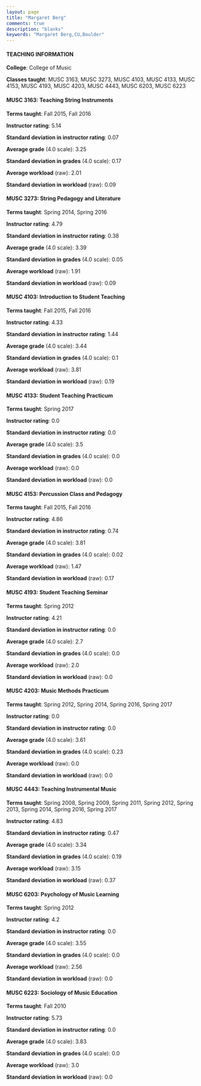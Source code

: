 ```yaml
---
layout: page
title: "Margaret Berg" 
comments: true
description: "blanks"
keywords: "Margaret Berg,CU,Boulder"
---
```

<head>
<script src="https://ajax.googleapis.com/ajax/libs/jquery/2.1.3/jquery.min.js"></script>
<script src="https://dl.dropboxusercontent.com/s/pc42nxpaw1ea4o9/highcharts.js?dl=0"></script>
<!-- <script src="../assets/js/highcharts.js"></script> -->
<style type="text/css">@font-face {
	font-family: "Bebas Neue";
	src: url(https://www.filehosting.org/file/details/544349/BebasNeue Regular.otf) format("opentype");
	}
	h1.Bebas { 
		font-family: "Bebas Neue", Verdana, Tahoma;
	}
</style>
</head>
	   
#### TEACHING INFORMATION

**College**: College of Music

**Classes taught**: MUSC 3163, MUSC 3273, MUSC 4103, MUSC 4133, MUSC 4153, MUSC 4193, MUSC 4203, MUSC 4443, MUSC 6203, MUSC 6223

#### MUSC 3163: Teaching String Instruments

**Terms taught**: Fall 2015, Fall 2016

**Instructor rating**: 5.14

**Standard deviation in instructor rating**: 0.07

**Average grade** (4.0 scale): 3.25

**Standard deviation in grades** (4.0 scale): 0.17

**Average workload** (raw): 2.01

**Standard deviation in workload** (raw): 0.09

#### MUSC 3273: String Pedagogy and Literature

**Terms taught**: Spring 2014, Spring 2016

**Instructor rating**: 4.79

**Standard deviation in instructor rating**: 0.38

**Average grade** (4.0 scale): 3.39

**Standard deviation in grades** (4.0 scale): 0.05

**Average workload** (raw): 1.91

**Standard deviation in workload** (raw): 0.09

#### MUSC 4103: Introduction to Student Teaching

**Terms taught**: Fall 2015, Fall 2016

**Instructor rating**: 4.33

**Standard deviation in instructor rating**: 1.44

**Average grade** (4.0 scale): 3.44

**Standard deviation in grades** (4.0 scale): 0.1

**Average workload** (raw): 3.81

**Standard deviation in workload** (raw): 0.19

#### MUSC 4133: Student Teaching Practicum

**Terms taught**: Spring 2017

**Instructor rating**: 0.0

**Standard deviation in instructor rating**: 0.0

**Average grade** (4.0 scale): 3.5

**Standard deviation in grades** (4.0 scale): 0.0

**Average workload** (raw): 0.0

**Standard deviation in workload** (raw): 0.0

#### MUSC 4153: Percussion Class and Pedagogy

**Terms taught**: Fall 2015, Fall 2016

**Instructor rating**: 4.86

**Standard deviation in instructor rating**: 0.74

**Average grade** (4.0 scale): 3.81

**Standard deviation in grades** (4.0 scale): 0.02

**Average workload** (raw): 1.47

**Standard deviation in workload** (raw): 0.17

#### MUSC 4193: Student Teaching Seminar

**Terms taught**: Spring 2012

**Instructor rating**: 4.21

**Standard deviation in instructor rating**: 0.0

**Average grade** (4.0 scale): 2.7

**Standard deviation in grades** (4.0 scale): 0.0

**Average workload** (raw): 2.0

**Standard deviation in workload** (raw): 0.0

#### MUSC 4203: Music Methods Practicum

**Terms taught**: Spring 2012, Spring 2014, Spring 2016, Spring 2017

**Instructor rating**: 0.0

**Standard deviation in instructor rating**: 0.0

**Average grade** (4.0 scale): 3.61

**Standard deviation in grades** (4.0 scale): 0.23

**Average workload** (raw): 0.0

**Standard deviation in workload** (raw): 0.0

#### MUSC 4443: Teaching Instrumental Music

**Terms taught**: Spring 2008, Spring 2009, Spring 2011, Spring 2012, Spring 2013, Spring 2014, Spring 2016, Spring 2017

**Instructor rating**: 4.83

**Standard deviation in instructor rating**: 0.47

**Average grade** (4.0 scale): 3.34

**Standard deviation in grades** (4.0 scale): 0.19

**Average workload** (raw): 3.15

**Standard deviation in workload** (raw): 0.37

#### MUSC 6203: Psychology of Music Learning

**Terms taught**: Spring 2012

**Instructor rating**: 4.2

**Standard deviation in instructor rating**: 0.0

**Average grade** (4.0 scale): 3.55

**Standard deviation in grades** (4.0 scale): 0.0

**Average workload** (raw): 2.56

**Standard deviation in workload** (raw): 0.0

#### MUSC 6223: Sociology of Music Education

**Terms taught**: Fall 2010

**Instructor rating**: 5.73

**Standard deviation in instructor rating**: 0.0

**Average grade** (4.0 scale): 3.83

**Standard deviation in grades** (4.0 scale): 0.0

**Average workload** (raw): 3.0

**Standard deviation in workload** (raw): 0.0

